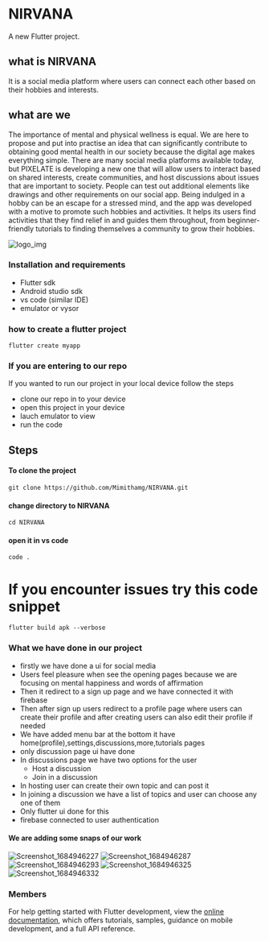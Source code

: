 # NIRVANA

A new Flutter project.
## what is NIRVANA
It is a social media platform where users can connect each other based on their hobbies and interests.

## what are we
The importance of mental and physical wellness is equal. We are here to propose and put into practise an idea that can significantly contribute to obtaining good mental health in our society because the digital age makes everything simple. There are many social media platforms available today, but PIXELATE is developing a new one that will allow users to interact based on shared interests, create communities, and host discussions about issues that are important to society. People can test out additional elements like drawings and other requirements on our social app. Being indulged in a hobby can be an escape for a stressed mind, and the app was developed with a motive to promote such hobbies and activities. It helps its users find activities that they find relief in and guides them throughout, from beginner-friendly tutorials to finding themselves a community to grow their hobbies.

![logo_img](https://github.com/Mimithamg/NIRVANA/assets/114565866/7e9e0212-88b9-4bc5-8956-0acf609195e0)

### Installation and requirements
- Flutter sdk
- Android studio sdk
- vs code (similar IDE)
- emulator or vysor 

### how to create a flutter project
 `flutter create myapp`
 
### If you are entering to our repo
If you wanted to run our project in your local device follow the steps
- clone our repo in to your device 
- open this project in your device
- lauch emulator to view 
- run the code 

## Steps 
#### To clone the project
`git clone https://github.com/Mimithamg/NIRVANA.git`
#### change directory to NIRVANA
`cd NIRVANA`
#### open it in vs code
`code .`


# If you encounter issues try this code snippet
`flutter build apk --verbose`

### What we have done in our project
- firstly we have done a ui for social media 
- Users feel pleasure when see the opening pages because we are focusing on mental happiness and words of affirmation
- Then it redirect to a sign up page and we have connected it with firebase 
- Then after sign up users redirect to a profile page where users can create their profile and after creating users can also edit their profile if needed
- We have added menu bar at the bottom it have home(profile),settings,discussions,more,tutorials pages 
- only discussion page ui have done
- In discussions page we have two options for the user 
    - Host a discussion
    - Join in a discussion
- In hosting user can create their own topic and can post it
- In joining a discussion we have a list of topics and user can choose any one of them
- Only flutter ui done for this 
- firebase connected to user authentication 


#### We are adding some snaps of our work

![Screenshot_1684946227](https://github.com/Mimithamg/NIRVANA/assets/114565866/78cb6b23-9638-4765-89fb-e0cebc690225)
![Screenshot_1684946287](https://github.com/Mimithamg/NIRVANA/assets/114565866/30ce566f-1e17-4b53-840f-007bbdf83d37)
![Screenshot_1684946293](https://github.com/Mimithamg/NIRVANA/assets/114565866/7084643e-5b0c-4bbc-88de-e6ba7117298c)
![Screenshot_1684946325](https://github.com/Mimithamg/NIRVANA/assets/114565866/101f8441-6f21-4451-b6c2-3972f31ca372)
![Screenshot_1684946332](https://github.com/Mimithamg/NIRVANA/assets/114565866/8b278cbe-c694-4c78-8007-ce5e8ea953bc)

### Members



For help getting started with Flutter development, view the
[online documentation](https://docs.flutter.dev/), which offers tutorials,
samples, guidance on mobile development, and a full API reference.

